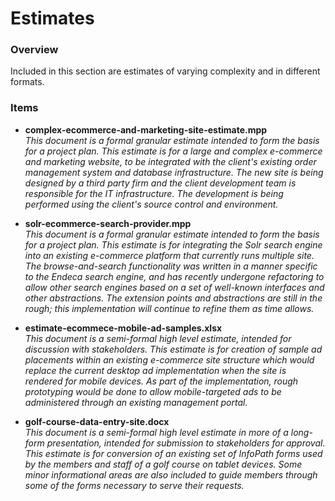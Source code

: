 # Estimates #

### Overview ###


Included in this section are estimates of varying complexity and in different formats.  

### Items ###

* **complex-ecommerce-and-marketing-site-estimate.mpp**
  <br />_This document is a formal granular estimate intended to form the basis for a project plan.  This estimate is for a large and complex e-commerce and marketing website, to be integrated with the client's existing order management system and database infrastructure.  The new site is being designed by a third party firm and the client development team is responsible for the IT infrastructure.  The development is being performed using the client's source control and environment._
  
* **solr-ecommerce-search-provider.mpp**
  <br />_This document is a formal granular estimate intended to form the basis for a project plan.  This estimate is for integrating the Solr search engine into an existing e-commerce platform that currently runs multiple site.  The browse-and-search functionality was written in a manner specific to the Endeca search engine, and has recently undergone refactoring to allow other search engines based on a set of well-known interfaces and other abstractions.  The extension points and abstractions are still in the rough; this implementation will continue to refine them as time allows._
  
* **estimate-ecommece-mobile-ad-samples.xlsx**
  <br />_This document is a semi-formal high level estimate, intended for discussion with stakeholders.  This estimate is for creation of sample ad placements within an existing e-commerce site structure which would replace the current desktop ad implementation when the site is rendered for mobile devices.  As part of the implementation, rough prototyping would be done to allow mobile-targeted ads to be administered through an existing management portal._
  
* **golf-course-data-entry-site.docx**
  <br />_This document is a semi-formal high level estimate in more of a long-form presentation, intended for submission to stakeholders for approval.  This estimate is for conversion of an existing set of InfoPath forms used by the members and staff of a golf course on tablet devices.  Some minor informational areas are also included to guide members through some of the forms necessary to serve their requests._